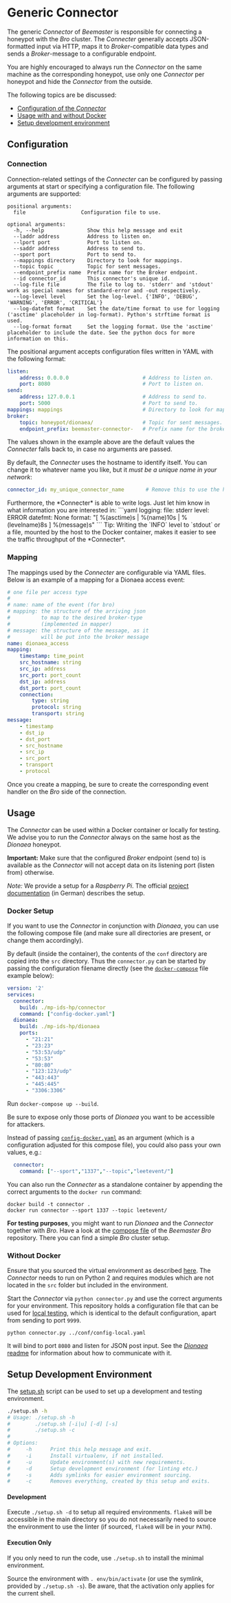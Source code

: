 Generic Connector
=================

The generic *Connector* of *Beemaster* is responsible for connecting a honeypot with the *Bro* cluster. The *Connecter* generally accepts JSON-formatted input via HTTP, maps it to *Broker*-compatible data types and sends a *Broker*-message to a configurable endpoint.

You are highly encouraged to always run the *Connector* on the same machine as the corresponding honeypot, use only one *Connector* per honeypot and hide the *Connector* from the outside.

The following topics are be discussed:
* [Configuration of the *Connector*](#configuration)
* [Usage with and without Docker](#usage)
* [Setup development environment](#setup-development-environment)


## Configuration
### Connection
Connection-related settings of the *Connecter* can be configured by passing arguments at start or specifying a configuration file. The following arguments are supported:

```
positional arguments:
  file                  Configuration file to use.

optional arguments:
  -h, --help              Show this help message and exit
  --laddr address         Address to listen on.
  --lport port            Port to listen on.
  --saddr address         Address to send to.
  --sport port            Port to send to.
  --mappings directory    Directory to look for mappings.
  --topic topic           Topic for sent messages.
  --endpoint_prefix name  Prefix name for the Broker endpoint.
  --id connector_id       This connector's unique id.
  --log-file file         The file to log to. 'stderr' and 'stdout' work as special names for standard-error and -out respectively.
  --log-level level       Set the log-level. {'INFO', 'DEBUG', 'WARNING', 'ERROR', 'CRITICAL'}
  --log-datefmt format    Set the date/time format to use for logging ('asctime' placeholder in log-format). Python's strftime format is used.
  --log-format format     Set the logging format. Use the 'asctime' placeholder to include the date. See the python docs for more information on this.
```

The positional argument accepts configuration files written in YAML with the following format:

```yaml
listen:
    address: 0.0.0.0                        # Address to listen on.
    port: 8080                              # Port to listen on.
send:
    address: 127.0.0.1                      # Address to send to.
    port: 5000                              # Port to send to.
mappings: mappings                          # Directory to look for mappings.
broker:
    topic: honeypot/dionaea/                # Topic for sent messages.
    endpoint_prefix: beemaster-connector-   # Prefix name for the broker endpoint.
```
The values shown in the example above are the default values the *Connecter* falls back to, in case no arguments are passed.

By default, the *Connecter* uses the hostname to identify itself. You can change it to whatever name you like, but it *must be a unique name in your network*:
```yaml
connector_id: my_unique_connector_name       # Remove this to use the hostname by default
```
<a name="logging" />
Furthermore, the *Connecter* is able to write logs. Just let him know in what information you are interested in:
```yaml
logging:
    file: stderr
    level: ERROR
    datefmt: None
    format: "[ %(asctime)s | %(name)10s | %(levelname)8s ] %(message)s"
```
Tip: Writing the `INFO` level to `stdout` or a file, mounted by the host to the Docker container, makes it easier to see the traffic throughput of the *Connecter*.

### Mapping
The mappings used by the *Connecter* are configurable via YAML files. Below is an example of a mapping for a Dionaea access event:

```yaml
# one file per access type
#
# name: name of the event (for bro)
# mapping: the structure of the arriving json
#          to map to the desired broker-type
#          (implemented in mapper)
# message: the structure of the message, as it
#          will be put into the broker message
name: dionaea_access
mapping:
    timestamp: time_point
    src_hostname: string
    src_ip: address
    src_port: port_count
    dst_ip: address
    dst_port: port_count
    connection:
        type: string
        protocol: string
        transport: string
message:
    - timestamp
    - dst_ip
    - dst_port
    - src_hostname
    - src_ip
    - src_port
    - transport
    - protocol
```

Once you create a mapping, be sure to create the corresponding event handler on the *Bro* side of the connection.

## Usage
The *Connector* can be used within a Docker container or locally for testing.
We advise you to run the *Connector* always on the same host as the *Dionaea* honeypot.

**Important:** Make sure that the configured *Broker* endpoint (send to) is available as the *Connector* will not accept data on its listening port (listen from) otherwise.

*Note:* We provide a setup for a *Raspberry Pi*. The official [project documentation](https://git.informatik.uni-hamburg.de/iss/mp-ids/blob/master/dokumente/dokumentation/produktdoku/Dokumentation.pdf) (in German) describes the setup.

### Docker Setup

If you want to use the *Connector* in conjunction with *Dionaea*, you can use the following compose file (and make sure all directories are present, or change them accordingly).

By default (inside the container), the contents of the `conf` directory are copied into the `src` directory. Thus the `connector.py` can be started by passing the configuration filename directly (see the [`docker-compose`](../docker-compose.yaml) file example below):

```yaml
version: '2'
services:
  connector:
    build: ./mp-ids-hp/connector
    command: ["config-docker.yaml"]
  dionaea:
    build: ./mp-ids-hp/dionaea
    ports:
      - "21:21"
      - "23:23"
      - "53:53/udp"
      - "53:53"
      - "80:80"
      - "123:123/udp"
      - "443:443"
      - "445:445"
      - "3306:3306"
```

Run `docker-compose up --build`.

Be sure to expose only those ports of *Dionaea* you want to be accessible for attackers.

Instead of passing [`config-docker.yaml`](conf/config-docker.yaml) as an argument (which is a configuration adjusted for this compose file), you could also pass your own values, e.g.:
```yaml
  connector:
    command: ["--sport","1337","--topic","leetevent/"]
```

You can also run the *Connecter* as a standalone container by appending the correct arguments to the `docker run` command:

```
docker build -t connector .
docker run connector --sport 1337 --topic leetevent/
```

**For testing purposes**, you might want to run *Dionaea* and the *Connector* 
together with *Bro*. Have a look at the [compose file](https://github.com/UHH-ISS/beemaster-bro/blob/master/docker-compose.yml) of the *Beemaster Bro* repository. There you can find a simple *Bro* cluster setup.

### Without Docker

Ensure that you sourced the virtual environment as described [here](#setup-development-environment). The *Connector* needs to run on Python 2 and requires modules which are not located in the `src` folder but included in the environment.

Start the *Connector* via `python connector.py` and use the correct arguments for your environment. This repository holds a configuration file that can be used for [local testing](conf/config-local.yaml), which is identical to the default configuration, apart from sending to port `9999`.

`python connector.py ../conf/config-local.yaml`

It will bind to port `8080` and listen for JSON post input. See the [*Dionaea* readme](../dionaea/README.md#talk-to-dionaea) for information about how to communicate with it.


## Setup Development Environment

The [setup.sh](../setup.sh) script can be used to set up a development and testing environment.
  
```sh
./setup.sh -h
# Usage: ./setup.sh -h
#        ./setup.sh [-i|u] [-d] [-s]
#        ./setup.sh -c
#
# Options:
#     -h      Print this help message and exit.
#     -i      Install virtualenv, if not installed.
#     -u      Update environment(s) with new requirements.
#     -d      Setup development environment (for linting etc.)
#     -s      Adds symlinks for easier environment sourcing.
#     -c      Removes everything, created by this setup and exits.
```

#### Development

Execute `./setup.sh -d` to setup all required environments. `flake8` will be
accessible in the main directory so you do not necessarily need to source the
environment to use the linter (if sourced, `flake8` will be in your `PATH`).

#### Execution Only

If you only need to run the code, use `./setup.sh` to install the minimal
environment.

Source the environment with `. env/bin/activate` (or use the symlink, provided
by `./setup.sh -s`). Be aware, that the activation only applies for the current
shell.
